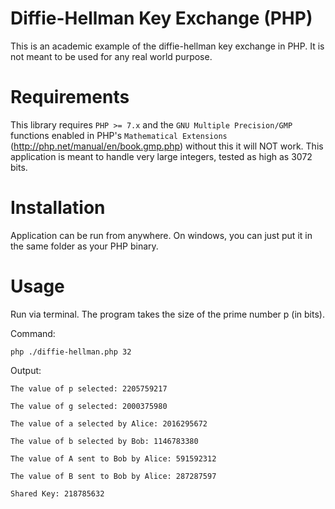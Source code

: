 Diffie-Hellman Key Exchange (PHP)
============
This is an academic example of the diffie-hellman key exchange in PHP. 
It is  not meant to be used for any real world purpose.

Requirements
============

This library requires `PHP >= 7.x` and the `GNU Multiple Precision/GMP` functions enabled in PHP's `Mathematical Extensions` (http://php.net/manual/en/book.gmp.php)
without this it will NOT work. This application is meant to handle very large integers, tested as high as 3072 bits.

Installation
============
Application can be run from anywhere. On windows, you can just put it in the same folder as your PHP binary.

Usage
============
Run via terminal. The program takes the size of the prime number p (in bits).

Command:

`php ./diffie-hellman.php 32`

Output:

`The value of p selected: 2205759217`  <br />

`The value of g selected: 2000375980`

`The value of a selected by Alice: 2016295672`

`The value of b selected by Bob: 1146783380`

`The value of A sent to Bob by Alice: 591592312`

`The value of B sent to Bob by Alice: 287287597`

`Shared Key: 218785632`

